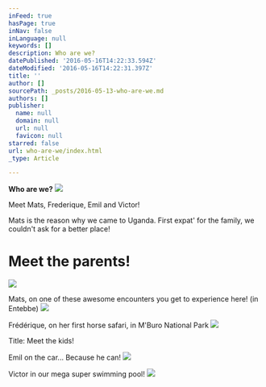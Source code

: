 ```yaml
---
inFeed: true
hasPage: true
inNav: false
inLanguage: null
keywords: []
description: Who are we?
datePublished: '2016-05-16T14:22:33.594Z'
dateModified: '2016-05-16T14:22:31.397Z'
title: ''
author: []
sourcePath: _posts/2016-05-13-who-are-we.md
authors: []
publisher:
  name: null
  domain: null
  url: null
  favicon: null
starred: false
url: who-are-we/index.html
_type: Article

---
```

**Who are we?**
![](https://the-grid-user-content.s3-us-west-2.amazonaws.com/f7869b5d-d8eb-4846-9c6c-83c7deb0b218.jpg)

Meet Mats, Frederique, Emil and Victor! 

Mats is the reason why we came to Uganda. First expat' for the family, we couldn't ask for a better place!

# Meet the parents!
![](https://the-grid-user-content.s3-us-west-2.amazonaws.com/f9bbda36-d889-4e95-ae7f-c215ca361aa2.jpg)

Mats, on one of these awesome encounters you get to experience here! (in Entebbe)
![](https://the-grid-user-content.s3-us-west-2.amazonaws.com/0bc853bc-d008-4fe4-bf13-d38ca7100013.jpg)

Frédérique, on her first horse safari, in M'Buro National Park ![](https://the-grid-user-content.s3-us-west-2.amazonaws.com/c26549ee-21cd-400e-8b2e-762b62fb412c.jpg)

Title: Meet the kids!

Emil on the car... Because he can!
![](https://the-grid-user-content.s3-us-west-2.amazonaws.com/05f57956-4401-4c17-95e8-c1a88af22b3e.jpg)

Victor in our mega super swimming pool!
![](https://the-grid-user-content.s3-us-west-2.amazonaws.com/b3fbcaed-43a0-4461-bcd3-d311df7e56be.jpg)